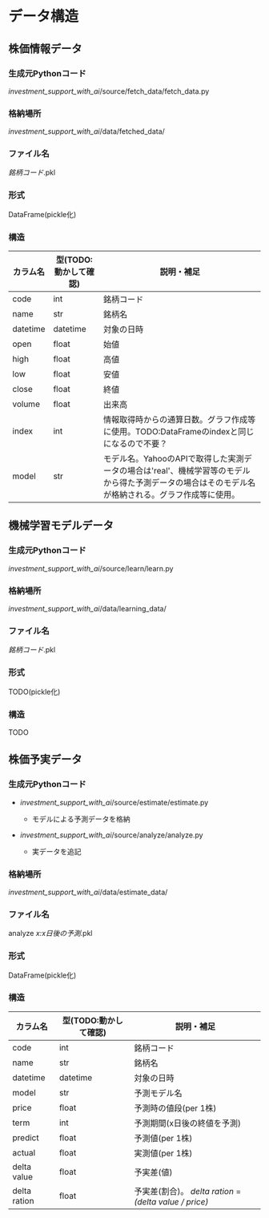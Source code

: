 # データ構造

## 株価情報データ

### 生成元Pythonコード

_investment\_support\_with\_ai_/source/fetch_data/fetch_data.py

### 格納場所

_investment\_support\_with\_ai_/data/fetched_data/

### ファイル名

_銘柄コード_.pkl

### 形式

DataFrame(pickle化)

### 構造

| カラム名 | 型(TODO:動かして確認) | 説明・補足 |
| ---- | ---- | ---- |
| code | int | 銘柄コード |
| name | str | 銘柄名 |
| datetime | datetime | 対象の日時 |
| open | float | 始値 |
| high | float | 高値 |
| low | float | 安値 |
| close | float | 終値 |
| volume | float | 出来高 |
| index | int | 情報取得時からの通算日数。グラフ作成等に使用。TODO:DataFrameのindexと同じになるので不要？ |
| model | str | モデル名。YahooのAPIで取得した実測データの場合は'real'、機械学習等のモデルから得た予測データの場合はそのモデル名が格納される。グラフ作成等に使用。 |




## 機械学習モデルデータ

### 生成元Pythonコード

_investment\_support\_with\_ai_/source/learn/learn.py

### 格納場所

_investment\_support\_with\_ai_/data/learning_data/

### ファイル名

_銘柄コード_.pkl

### 形式

TODO(pickle化)

### 構造

TODO




## 株価予実データ

### 生成元Pythonコード

* _investment\_support\_with\_ai_/source/estimate/estimate.py

  - モデルによる予測データを格納

* _investment\_support\_with\_ai_/source/analyze/analyze.py

  - 実データを追記

### 格納場所

_investment\_support\_with\_ai_/data/estimate_data/

### ファイル名

analyze _x:x日後の予測_.pkl

### 形式

DataFrame(pickle化)

### 構造

| カラム名 | 型(TODO:動かして確認) | 説明・補足 |
| ---- | ---- | ---- |
| code | int | 銘柄コード |
| name | str | 銘柄名 |
| datetime | datetime | 対象の日時 |
| model | str | 予測モデル名 |
| price | float | 予測時の値段(per 1株) |
| term | int | 予測期間(x日後の終値を予測) |
| predict | float | 予測値(per 1株) |
| actual | float | 実測値(per 1株) |
| delta value | float | 予実差(値) |
| delta ration | float | 予実差(割合)。 _delta ration_ = _(delta value / price)_ |
